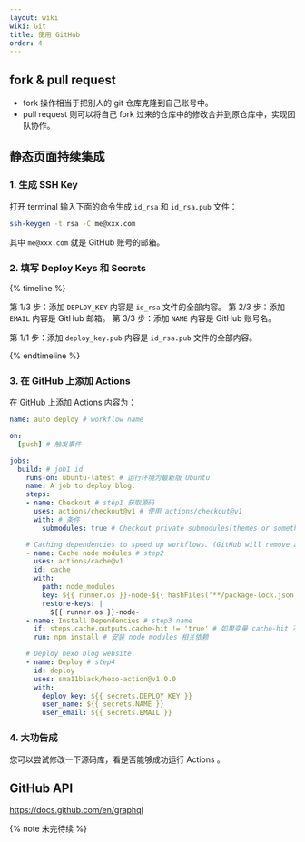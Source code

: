 ```yaml
---
layout: wiki
wiki: Git
title: 使用 GitHub
order: 4
---
```


## fork & pull request

- fork 操作相当于把别人的 git 仓库克隆到自己账号中。
- pull request 则可以将自己 fork 过来的仓库中的修改合并到原仓库中，实现团队协作。

## 静态页面持续集成

### 1. 生成 SSH Key

打开 terminal 输入下面的命令生成 `id_rsa` 和 `id_rsa.pub` 文件：

```bash
ssh-keygen -t rsa -C me@xxx.com
```

其中 `me@xxx.com` 就是 GitHub 账号的邮箱。

### 2. 填写 Deploy Keys 和 Secrets

{% timeline %}

<!-- node 打开源码仓库，在设置中找到「Secrets」 -->

第 1/3 步：添加 `DEPLOY_KEY` 内容是 `id_rsa` 文件的全部内容。
第 2/3 步：添加 `EMAIL` 内容是 GitHub 邮箱。
第 3/3 步：添加 `NAME` 内容是 GitHub 账号名。

<!-- node 打开 deploy 目标仓库，在设置中找到「Deploy Keys」 -->

第 1/1 步：添加 `deploy_key.pub` 内容是 `id_rsa.pub` 文件的全部内容。

{% endtimeline %}

### 3. 在 GitHub 上添加 Actions

在 GitHub 上添加 Actions 内容为：

```yaml .github/workflows/auto-deploy.yml
name: auto deploy # workflow name

on:
  [push] # 触发事件

jobs:
  build: # job1 id
    runs-on: ubuntu-latest # 运行环境为最新版 Ubuntu
    name: A job to deploy blog.
    steps:
    - name: Checkout # step1 获取源码
      uses: actions/checkout@v1 # 使用 actions/checkout@v1
      with: # 条件
        submodules: true # Checkout private submodules(themes or something else). 当有子模块时切换分支？

    # Caching dependencies to speed up workflows. (GitHub will remove any cache entries that have not been accessed in over 7 days.) 缓存压缩 node_modules，不用每次下载，使用时解压，可以加快工作流的执行过程，超过 7 天没有使用将删除压缩包。
    - name: Cache node modules # step2
      uses: actions/cache@v1
      id: cache
      with:
        path: node_modules
        key: ${{ runner.os }}-node-${{ hashFiles('**/package-lock.json') }}
        restore-keys: |
          ${{ runner.os }}-node-
    - name: Install Dependencies # step3 name
      if: steps.cache.outputs.cache-hit != 'true' # 如果变量 cache-hit 不等于 true
      run: npm install # 安装 node modules 相关依赖

    # Deploy hexo blog website.
    - name: Deploy # step4
      id: deploy
      uses: sma11black/hexo-action@v1.0.0
      with:
        deploy_key: ${{ secrets.DEPLOY_KEY }}
        user_name: ${{ secrets.NAME }}
        user_email: ${{ secrets.EMAIL }}
```

### 4. 大功告成

您可以尝试修改一下源码库，看是否能够成功运行 Actions 。


## GitHub API

https://docs.github.com/en/graphql

{% note 未完待续 %}

